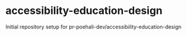 # accessibility-education-design

Initial repository setup for pr-poehali-dev/accessibility-education-design